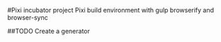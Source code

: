 #Pixi incubator project
Pixi build environment with gulp browserify and browser-sync

##TODO
    Create a generator
